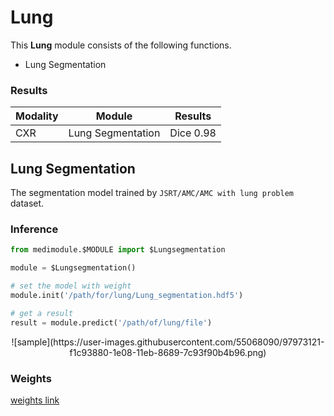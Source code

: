 # Lung
This **Lung** module consists of the following functions.
- Lung Segmentation

### Results
| Modality | Module | Results |
| --- | --- | --- |
| CXR | Lung Segmentation | Dice 0.98 |


## Lung Segmentation
The segmentation model trained by `JSRT/AMC/AMC with lung problem` dataset. 

### Inference

```python
from medimodule.$MODULE import $Lungsegmentation

module = $Lungsegmentation()

# set the model with weight
module.init('/path/for/lung/Lung_segmentation.hdf5')

# get a result
result = module.predict('/path/of/lung/file')
```
<center>![sample](https://user-images.githubusercontent.com/55068090/97973121-f1c93880-1e08-11eb-8689-7c93f90b4b96.png)</center>

### Weights

[weights link](https://drive.google.com/file/d/1UJ5FEZbBtn85b5hY04Ipb8eZvGkn-h8D/view?usp=sharing)


